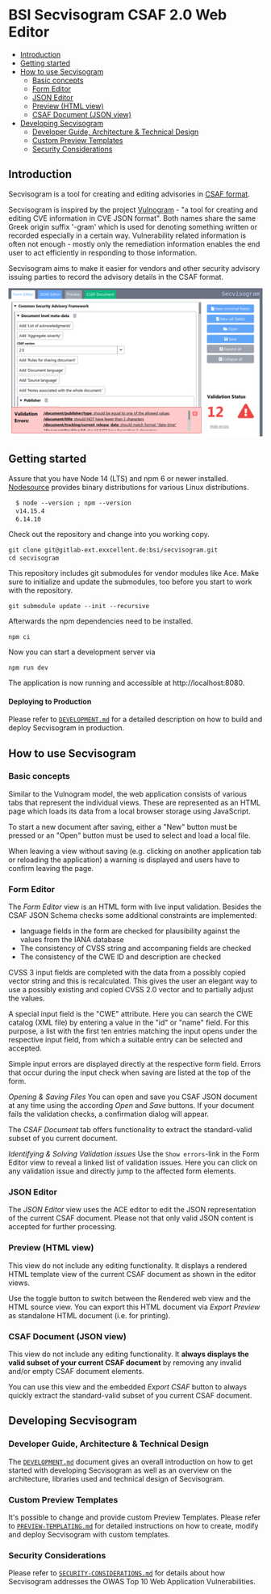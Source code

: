 # BSI Secvisogram CSAF 2.0 Web Editor

<!-- TOC depthFrom:2 depthTo:3 -->

- [Introduction](#introduction)
- [Getting started](#getting-started)
- [How to use Secvisogram](#how-to-use-secvisogram)
  - [Basic concepts](#basic-concepts)
  - [Form Editor](#form-editor)
  - [JSON Editor](#json-editor)
  - [Preview (HTML view)](#preview-html-view)
  - [CSAF Document (JSON view)](#csaf-document-json-view)
- [Developing Secvisogram](#developing-secvisogram)
  - [Developer Guide, Architecture & Technical Design](#developer-guide-architecture--technical-design)
  - [Custom Preview Templates](#custom-preview-templates)
  - [Security Considerations](#security-considerations)

<!-- /TOC -->

## Introduction

Secvisogram is a tool for creating and editing advisories in [CSAF format](https://github.com/oasis-tcs/csaf/blob/master/csaf_2.0/json_schema/csaf_json_schema.json).

Secvisogram is inspired by the project [Vulnogram](https://vulnogram.github.io/) - "a tool for creating and editing CVE information in CVE JSON format". Both names share the same Greek origin suffix '-gram' which is used for denoting something written or recorded especially in a certain way. Vulnerability related information is often not enough - mostly only the remediation information enables the end user to act efficiently in responding to those information.

Secvisogram aims to make it easier for vendors and other security advisory issuing parties to record the advisory details in the CSAF format.

![Secvisogram CSAF Editor Screenshot](README-screenshot.png)

## Getting started

Assure that you have Node 14 (LTS) and npm 6 or newer installed.
[Nodesource](https://github.com/nodesource/distributions/blob/master/README.md) provides binary distributions for various Linux distributions.

      $ node --version ; npm --version
      v14.15.4
      6.14.10

Check out the repository and change into you working copy.

    git clone git@gitlab-ext.exxcellent.de:bsi/secvisogram.git
    cd secvisogram

This repository includes git submodules for vendor modules like Ace. Make sure to initialize and update the submodules, too before you start to work with the repository.

    git submodule update --init --recursive

Afterwards the npm dependencies need to be installed.

    npm ci

Now you can start a development server via

    npm run dev

The application is now running and accessible at http://localhost:8080.

#### Deploying to Production

Please refer to [`DEVELOPMENT.md`](DEVELOPMENT.md) for a detailed description on how to build and deploy Secvisogram in production.

## How to use Secvisogram

### Basic concepts

Similar to the Vulnogram model, the web application consists of various tabs that represent the individual views. These are represented as an HTML page which loads its data from a local browser storage using JavaScript.

To start a new document after saving, either a "New" button must be pressed or an "Open" button must be used to select and load a local file.

When leaving a view without saving (e.g. clicking on another application tab or reloading the application) a warning is displayed and users have to confirm leaving the page.

### Form Editor

The _Form Editor_ view is an HTML form with live input validation. Besides the CSAF JSON Schema checks some additional constraints are implemented:

- language fields in the form are checked for plausibility against the values from the IANA database
- The consistency of CVSS string and accompaning fields are checked
- The consistency of the CWE ID and description are checked

CVSS 3 input fields are completed with the data from a possibly copied vector string and this is recalculated. This gives the user an elegant way to use a possibly existing and copied CVSS 2.0 vector and to partially adjust the values.

A special input field is the "CWE" attribute. Here you can search the CWE catalog (XML file) by entering a value in the "id" or "name" field. For this purpose, a list with the first ten entries matching the input opens under the respective input field, from which a suitable entry can be selected and accepted.

Simple input errors are displayed directly at the respective form field. Errors that occur during the input check when saving are listed at the top of the form.

_Opening & Saving Files_
You can open and save you CSAF JSON document at any time using the according _Open_ and _Save_ buttons. If your document fails the validation checks, a confirmation dialog will appear.

The _CSAF Document_ tab offers functionality to extract the standard-valid subset of you current document.

_Identifying & Solving Validation issues_
Use the `Show errors`-link in the Form Editor view to reveal a linked list of validation issues. Here you can click on any validation issue and directly jump to the affected form elements.

### JSON Editor

The _JSON Editor_ view uses the ACE editor to edit the JSON representation of the current CSAF document. Please not that only valid JSON content is accepted for further processing.

### Preview (HTML view)

This view do not include any editing functionality. It displays a rendered HTML template view of the current CSAF document as shown in the editor views.

Use the toggle button to switch between the Rendered web view and the HTML source view. You can export this HTML document via _Export Preview_ as standalone HTML document (i.e. for printing).

### CSAF Document (JSON view)

This view do not include any editing functionality. It **always displays the valid subset of your current CSAF document** by removing any invalid and/or empty CSAF document elements.

You can use this view and the embedded _Export CSAF_ button to always quickly extract the standard-valid subset of you current CSAF document.

## Developing Secvisogram

### Developer Guide, Architecture & Technical Design

The [`DEVELOPMENT.md`](DEVELOPMENT.md) document gives an overall introduction on how to get started with developing Secvisogram as well as an overview on the architecture, libraries used and technical design of Secvisogram.

### Custom Preview Templates

It's possible to change and provide custom Preview Templates. Please refer to [`PREVIEW-TEMPLATING.md`](PREVIEW-TEMPLATING.md) for detailed instructions on how to create, modify and deploy Secvisogram with custom templates.

### Security Considerations

Please refer to [`SECURITY-CONSIDERATIONS.md`](SECURITY-CONSIDERATIONS.md) for details about how Secvisogram addresses the OWAS Top 10 Web Application Vulnerabilities.
